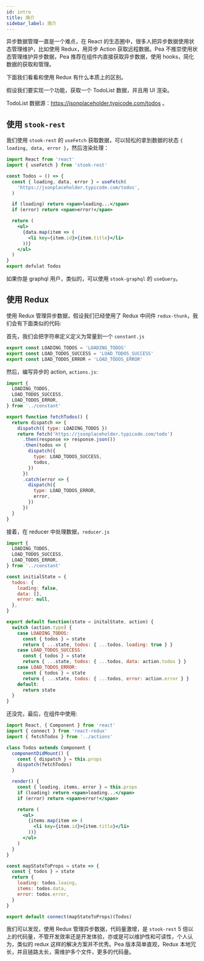 ```yaml
---
id: intro
title: 简介
sidebar_label: 简介
---
```


异步数据管理一直是一个难点，在 React 的生态圈中，很多人把异步数据使用状态管理维护，比如使用 Redux，用异步 Action 获取远程数据。Pea 不推崇使用状态管理维护异步数据，Pea 推荐在组件内直接获取异步数据，使用 hooks，简化数据的获取和管理。

下面我们看看和使用 Redux 有什么本质上的区别。

假设我们要实现一个功能，获取一个 TodoList 数据，并且用 UI 渲染。

TodoList 数据源：https://jsonplaceholder.typicode.com/todos 。

## 使用 `stook-rest`

我们使用 `stook-rest` 的 `useFetch` 获取数据，可以轻松的拿到数据的状态 `{ loading, data, error }`，然后渲染处理：

```jsx
import React from 'react'
import { useFetch } from 'stook-rest'

const Todos = () => {
  const { loading, data, error } = useFetch(
    'https://jsonplaceholder.typicode.com/todos',
  )

  if (loading) return <span>loading...</span>
  if (error) return <span>error!</span>

  return (
    <ul>
      {data.map(item => (
        <li key={item.id}>{item.title}</li>
      ))}
    </ul>
  )
}
export defulat Todos
```

如果你是 graphql 用户，类似的，可以使用 `stook-graphql` 的 `useQuery`。

## 使用 Redux

使用 Redux 管理异步数据，假设我们已经使用了 Redux 中间件 `redux-thunk`，我们会有下面类似的代码:

首先，我们会把字符串定义定义为常量到一个 `constant.js`

```js
export const LOADING_TODOS = 'LOADING_TODOS'
export const LOAD_TODOS_SUCCESS = 'LOAD_TODOS_SUCCESS'
export const LOAD_TODOS_ERROR = 'LOAD_TODOS_ERROR'
```

然后，编写异步的 action, `actions.js`:

```js
import {
  LOADING_TODOS,
  LOAD_TODOS_SUCCESS,
  LOAD_TODOS_ERROR,
} from '../constant'

export function fetchTodos() {
  return dispatch => {
    dispatch({ type: LOADING_TODOS })
    return fetch('https://jsonplaceholder.typicode.com/todo')
      .then(response => response.json())
      .then(todos => {
        dispatch({
          type: LOAD_TODOS_SUCCESS,
          todos,
        })
      })
      .catch(error => {
        dispatch({
          type: LOAD_TODOS_ERROR,
          error,
        })
      })
  }
}
```

接着，在 reducer 中处理数据，`reducer.js`

```js
import {
  LOADING_TODOS,
  LOAD_TODOS_SUCCESS,
  LOAD_TODOS_ERROR,
} from '../constant'

const initialState = {
  todos: {
    loading: false,
    data: [],
    error: null,
  },
}

export default function(state = initalState, action) {
  switch (action.type) {
    case LOADING_TODOS:
      const { todos } = state
      return { ...state, todos: { ...todos, loading: true } }
    case LOAD_TODOS_SUCCESS:
      const { todos } = state
      return { ...state, todos: { ...todos, data: action.todos } }
    case LOAD_TODOS_ERROR:
      const { todos } = state
      return { ...state, todos: { ...todos, error: action.error } }
    default:
      return state
  }
}
```

还没完，最后，在组件中使用:

```jsx
import React, { Component } from 'react'
import { connect } from 'react-redux'
import { fetchTodos } from '../actions'

class Todos extends Component {
  componentDidMount() {
    const { dispatch } = this.props
    dispatch(fetchTodos)
  }

  render() {
    const { loading, items, error } = this.props
    if (loading) return <span>loading...</span>
    if (error) return <span>error!</span>

    return (
      <ul>
        {items.map(item => (
          <li key={item.id}>{item.title}</li>
        ))}
      </ul>
    )
  }
}

const mapStateToProps = state => {
  const { todos } = state
  return {
    loading: todos.loaing,
    items: todos.data,
    error: todos.error,
  }
}

export default connect(mapStateToProps)(Todos)
```

我们可以发现，使用 Redux 管理异步数据，代码量激增，是 `stook-rest` 5 倍以上的代码量，不管开发效率还是开发体验，亦或是可以维护性和可读性，个人认为，类似的 redux 这样的解决方案并不优秀。Pea 版本简单直观，Redux 本地冗长，并且链路太长，需维护多个文件，更多的代码量。
